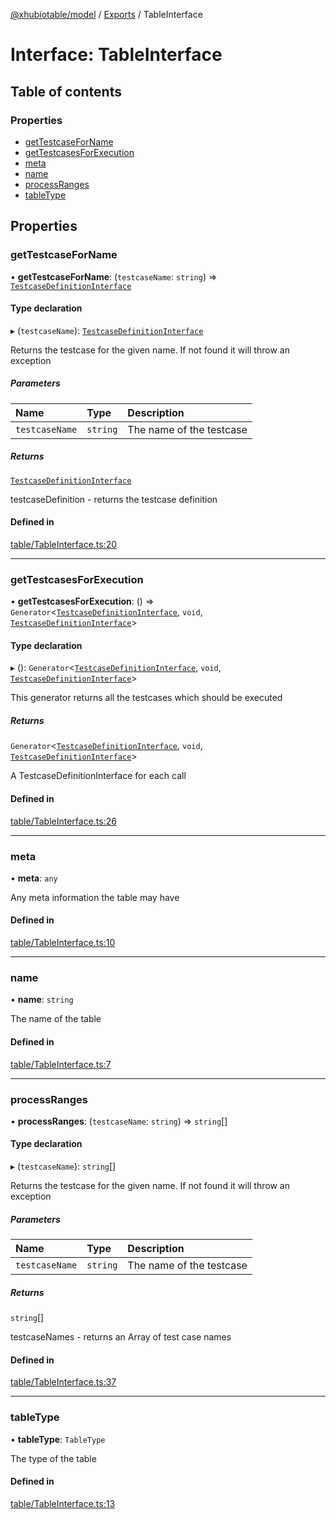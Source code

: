 [@xhubiotable/model](../README.md) / [Exports](../modules.md) / TableInterface

# Interface: TableInterface

## Table of contents

### Properties

- [getTestcaseForName](TableInterface.md#gettestcaseforname)
- [getTestcasesForExecution](TableInterface.md#gettestcasesforexecution)
- [meta](TableInterface.md#meta)
- [name](TableInterface.md#name)
- [processRanges](TableInterface.md#processranges)
- [tableType](TableInterface.md#tabletype)

## Properties

### getTestcaseForName

• **getTestcaseForName**: (`testcaseName`: `string`) => [`TestcaseDefinitionInterface`](TestcaseDefinitionInterface.md)

#### Type declaration

▸ (`testcaseName`): [`TestcaseDefinitionInterface`](TestcaseDefinitionInterface.md)

Returns the testcase for the given name. If not found it will throw an exception

##### Parameters

| Name | Type | Description |
| :------ | :------ | :------ |
| `testcaseName` | `string` | The name of the testcase |

##### Returns

[`TestcaseDefinitionInterface`](TestcaseDefinitionInterface.md)

testcaseDefinition - returns the testcase definition

#### Defined in

[table/TableInterface.ts:20](https://github.com/xhubioTable/model/blob/d4f4ceb/src/table/TableInterface.ts#L20)

___

### getTestcasesForExecution

• **getTestcasesForExecution**: () => `Generator`<[`TestcaseDefinitionInterface`](TestcaseDefinitionInterface.md), `void`, [`TestcaseDefinitionInterface`](TestcaseDefinitionInterface.md)\>

#### Type declaration

▸ (): `Generator`<[`TestcaseDefinitionInterface`](TestcaseDefinitionInterface.md), `void`, [`TestcaseDefinitionInterface`](TestcaseDefinitionInterface.md)\>

This generator returns all the testcases which should be executed

##### Returns

`Generator`<[`TestcaseDefinitionInterface`](TestcaseDefinitionInterface.md), `void`, [`TestcaseDefinitionInterface`](TestcaseDefinitionInterface.md)\>

A TestcaseDefinitionInterface for each call

#### Defined in

[table/TableInterface.ts:26](https://github.com/xhubioTable/model/blob/d4f4ceb/src/table/TableInterface.ts#L26)

___

### meta

• **meta**: `any`

Any meta information the table may have

#### Defined in

[table/TableInterface.ts:10](https://github.com/xhubioTable/model/blob/d4f4ceb/src/table/TableInterface.ts#L10)

___

### name

• **name**: `string`

The name of the table

#### Defined in

[table/TableInterface.ts:7](https://github.com/xhubioTable/model/blob/d4f4ceb/src/table/TableInterface.ts#L7)

___

### processRanges

• **processRanges**: (`testcaseName`: `string`) => `string`[]

#### Type declaration

▸ (`testcaseName`): `string`[]

Returns the testcase for the given name. If not found it will throw an exception

##### Parameters

| Name | Type | Description |
| :------ | :------ | :------ |
| `testcaseName` | `string` | The name of the testcase |

##### Returns

`string`[]

testcaseNames - returns an Array of test case names

#### Defined in

[table/TableInterface.ts:37](https://github.com/xhubioTable/model/blob/d4f4ceb/src/table/TableInterface.ts#L37)

___

### tableType

• **tableType**: `TableType`

The type of the table

#### Defined in

[table/TableInterface.ts:13](https://github.com/xhubioTable/model/blob/d4f4ceb/src/table/TableInterface.ts#L13)
